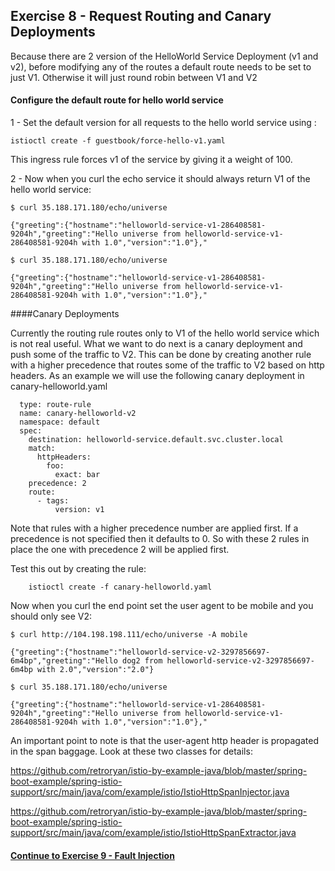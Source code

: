 ## Exercise 8 - Request Routing and Canary Deployments

Because there are 2 version of the HelloWorld Service Deployment (v1 and v2), before modifying any of the routes a default route needs to be set to just V1.  Otherwise it will just round robin between V1 and V2

#### Configure the default route for hello world service

1 - Set the default version for all requests to the hello world service using :

```
istioctl create -f guestbook/force-hello-v1.yaml
```

This ingress rule forces v1 of the service by giving it a weight of 100.

2 - Now when you curl the echo service it should always return V1 of the hello world service:

```
$ curl 35.188.171.180/echo/universe  

{"greeting":{"hostname":"helloworld-service-v1-286408581-9204h","greeting":"Hello universe from helloworld-service-v1-286408581-9204h with 1.0","version":"1.0"},"

$ curl 35.188.171.180/echo/universe

{"greeting":{"hostname":"helloworld-service-v1-286408581-9204h","greeting":"Hello universe from helloworld-service-v1-286408581-9204h with 1.0","version":"1.0"},"

```

####Canary Deployments

Currently the routing rule routes only to V1 of the hello world service which is not real useful. What we want to do next is a canary deployment and push some of the traffic to V2. This can be done by creating another rule with a higher precedence that routes some of the traffic to V2 based on http headers.  As an example we will use the following canary deployment in canary-helloworld.yaml

```
  type: route-rule
  name: canary-helloworld-v2
  namespace: default
  spec:
    destination: helloworld-service.default.svc.cluster.local
    match:
      httpHeaders:
        foo:
          exact: bar
    precedence: 2
    route:
      - tags:
          version: v1
```

Note that rules with a higher precedence number are applied first.  If a precedence is not specified then it defaults to 0.  So with these 2 rules in place the one with precedence 2 will be applied first.

Test this out by creating the rule:

```
    istioctl create -f canary-helloworld.yaml
```

Now when you curl the end point set the user agent to be mobile and you should only see V2:

```
$ curl http://104.198.198.111/echo/universe -A mobile

{"greeting":{"hostname":"helloworld-service-v2-3297856697-6m4bp","greeting":"Hello dog2 from helloworld-service-v2-3297856697-6m4bp with 2.0","version":"2.0"}

$ curl 35.188.171.180/echo/universe

{"greeting":{"hostname":"helloworld-service-v1-286408581-9204h","greeting":"Hello universe from helloworld-service-v1-286408581-9204h with 1.0","version":"1.0"},"

```

An important point to note is that the user-agent http header is propagated in the span baggage.  Look at these two classes for details:

https://github.com/retroryan/istio-by-example-java/blob/master/spring-boot-example/spring-istio-support/src/main/java/com/example/istio/IstioHttpSpanInjector.java

https://github.com/retroryan/istio-by-example-java/blob/master/spring-boot-example/spring-istio-support/src/main/java/com/example/istio/IstioHttpSpanExtractor.java


#### [Continue to Exercise 9 - Fault Injection](../exercise-9/README.md)
